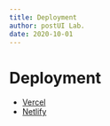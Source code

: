 ```yaml
---
title: Deployment
author: postUI Lab.
date: 2020-10-01
---
```


# Deployment

 - [Vercel](https://vercel.com)
 - [Netlify](https://nentify.com)
